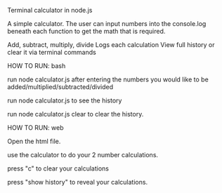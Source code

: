 Terminal calculator in node.js

A simple calculator. The user can input numbers into the console.log beneath each function to get the math that is required. 



Add, subtract, multiply, divide
Logs each calculation
View full history or clear it via terminal commands



HOW TO RUN: bash

run node calculator.js after entering the numbers you would like to be added/multiplied/subtracted/divided

run node calculator.js to see the history

run node calculator.js clear to clear the history.



HOW TO RUN: web

Open the html file. 

use the calculator to do your 2 number calculations. 

press "c" to clear your calculations 

press "show history" to reveal your calculations. 
